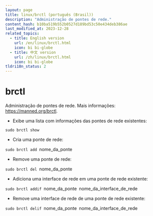 ```yaml
---
layout: page
title: linux/brctl (português (Brasil))
description: "Administração de pontes de rede."
content_hash: b10ba519b552b0527d189bd53c50e434deb386ae
last_modified_at: 2023-12-28
related_topics:
  - title: English version
    url: /en/linux/brctl.html
    icon: bi bi-globe
  - title: 中文 version
    url: /zh/linux/brctl.html
    icon: bi bi-globe
tldri18n_status: 2
---
```

# brctl

Administração de pontes de rede.
Mais informações: <https://manned.org/brctl>.

- Exibe uma lista com informações das pontes de rede existentes:

`sudo brctl show`

- Cria uma ponte de rede:

`sudo brctl add `<span class="tldr-var badge badge-pill bg-dark-lm bg-white-dm text-white-lm text-dark-dm font-weight-bold">nome_da_ponte</span>

- Remove uma ponte de rede:

`sudo brctl del `<span class="tldr-var badge badge-pill bg-dark-lm bg-white-dm text-white-lm text-dark-dm font-weight-bold">nome_da_ponte</span>

- Adiciona uma interface de rede em uma ponte de rede existente:

`sudo brctl addif `<span class="tldr-var badge badge-pill bg-dark-lm bg-white-dm text-white-lm text-dark-dm font-weight-bold">nome_da_ponte</span>` `<span class="tldr-var badge badge-pill bg-dark-lm bg-white-dm text-white-lm text-dark-dm font-weight-bold">nome_da_interface_de_rede</span>

- Remove uma interface de rede de uma ponte de rede existente:

`sudo brctl delif `<span class="tldr-var badge badge-pill bg-dark-lm bg-white-dm text-white-lm text-dark-dm font-weight-bold">nome_da_ponte</span>` `<span class="tldr-var badge badge-pill bg-dark-lm bg-white-dm text-white-lm text-dark-dm font-weight-bold">nome_da_interface_de_rede</span>
